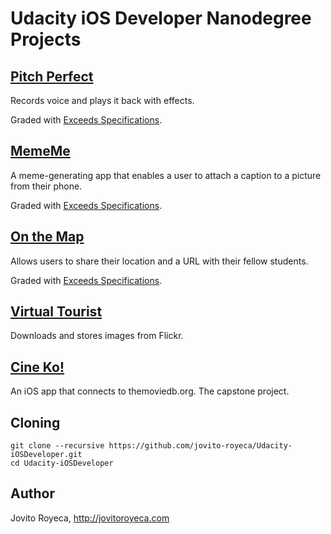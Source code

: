# Udacity iOS Developer Nanodegree Projects 

## [](assets/icons/PitchPerfect_120.png) [Pitch Perfect](https://github.com/jovito-royeca/Pitch-Perfect)

Records voice and plays it back with effects.

Graded with [Exceeds Specifications](https://review.udacity.com/#!/reviews/92477/shared).

## [](assets/icons/MemeGenerator_120.png) [MemeMe](https://github.com/jovito-royeca/MemeMe)

A meme-generating app that enables a user to attach a caption to a picture from their phone.

Graded with [Exceeds Specifications](https://review.udacity.com/#!/reviews/98145/shared).

## [](assets/icons/OnTheMap_120.png) [On the Map](https://github.com/jovito-royeca/On-The-Map)

Allows users to share their location and a URL with their fellow students.

Graded with [Exceeds Specifications](https://review.udacity.com/#!/reviews/116438/shared).

## [](assets/icons/VirtualTourist_120.png) [Virtual Tourist](https://github.com/jovito-royeca/Virtual-Tourist)

Downloads and stores images from Flickr.

## [](assets/icons/Cineko_120.png) [Cine Ko!](https://github.com/jovito-royeca/Cineko)

An iOS app that connects to themoviedb.org. The capstone project.

## Cloning
```
git clone --recursive https://github.com/jovito-royeca/Udacity-iOSDeveloper.git
cd Udacity-iOSDeveloper
```

## Author
Jovito Royeca, http://jovitoroyeca.com
